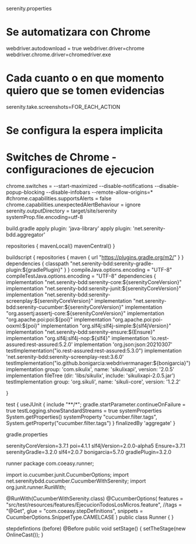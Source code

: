 serenity.properties

# Se automatizara con Chrome
webdriver.autodownload = true
webdriver.driver=chrome
webdriver.chrome.driver=chromedriver.exe
# Cada cuanto o en que momento quiero que se tomen evidencias
serenity.take.screenshots=FOR_EACH_ACTION
# Se configura la espera implicita
# Switches de Chrome - configuraciones de ejecucion
chrome.switches = --start-maximized --disable-notifications --disable-popup-blocking --disable-infobars --remote-allow-origins=*
#chrome.capabilities.supportsAlerts  = false
chrome.capabilities.unexpectedAlertBehaviour = ignore
serenity.outputDirectory = target/site/serenity
systemProp.file.encoding=utf-8

build.gradle
apply plugin: 'java-library'
apply plugin: 'net.serenity-bdd.aggregator'

repositories {
    mavenLocal()
    mavenCentral()
}

buildscript {
    repositories {
        maven {
            url "https://plugins.gradle.org/m2/"
        }
    }
    dependencies {
        classpath "net.serenity-bdd:serenity-gradle-plugin:${gradlePlugin}"
    }
}
compileJava.options.encoding = "UTF-8"
compileTestJava.options.encoding = "UTF-8"
dependencies {
    implementation "net.serenity-bdd:serenity-core:${serenityCoreVersion}"
    implementation "net.serenity-bdd:serenity-junit:${serenityCoreVersion}"
    implementation "net.serenity-bdd:serenity-screenplay:${serenityCoreVersion}"
    implementation "net.serenity-bdd:serenity-cucumber:${serenityCoreVersion}"
    implementation "org.assertj:assertj-core:${serenityCoreVersion}"
    implementation "org.apache.poi:poi:${poi}"
    implementation "org.apache.poi:poi-ooxml:${poi}"
    implementation "org.slf4j:slf4j-simple:${slf4jVersion}"
    implementation "net.serenity-bdd:serenity-ensure:${Ensure}"
    implementation "org.slf4j:slf4j-nop:${slf4}"
    implementation 'io.rest-assured:rest-assured:5.2.0'
    implementation 'org.json:json:20210307'
    testImplementation("io.rest-assured:rest-assured:5.3.0")
    implementation 'net.serenity-bdd:serenity-screenplay-rest:3.6.0'
    testImplementation("io.github.bonigarcia:webdrivermanager:${bonigarcia}")
    implementation group: 'com.sikulix', name: 'sikulixapi', version: '2.0.5'
    implementation fileTree (dir: 'libs/sikulix', include: 'sikulixapi-2.0.5.jar')
    testImplementation group: 'org.sikuli', name: 'sikuli-core', version: '1.2.2'

}


test {
    useJUnit {
        include "**/*";
        gradle.startParameter.continueOnFailure = true
        testLogging.showStandardStreams = true
        systemProperties System.getProperties()
        systemProperty "cucumber.filter.tags", System.getProperty("cucumber.filter.tags")
    }
    finalizedBy 'aggregate'
}


gradle.properties

serenityCoreVersion=3.7.1
poi=4.1.1
slf4jVersion=2.0.0-alpha5
Ensure=3.7.1
serenityGradle=3.2.0
slf4=2.0.7
bonigarcia=5.7.0
gradlePlugin=3.2.0


runner
package com.coeasy.runner;


import io.cucumber.junit.CucumberOptions;
import net.serenitybdd.cucumber.CucumberWithSerenity;
import org.junit.runner.RunWith;

@RunWith(CucumberWithSerenity.class)
@CucumberOptions(
    features = "src/test/resources/features/EjecucionTodosLosMicros.feature",
        //tags = "@Get",
        glue = "com.coeasy.stepDefinitions",
        snippets = CucumberOptions.SnippetType.CAMELCASE
)
public class Runner {
}




stepdefintions (before)
@Before
    public void setStage() {
        setTheStage(new OnlineCast());
    }
